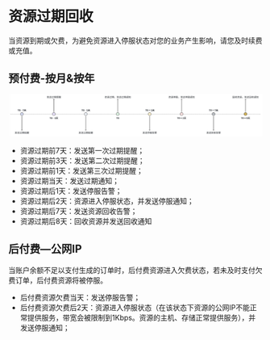 # 资源过期回收

当资源到期或欠费，为避免资源进入停服状态对您的业务产生影响，请您及时续费或充值。

## 预付费-按月&按年

![image](/images/1.png)
- 资源过期前7天：发送第一次过期提醒；
- 资源过期前3天：发送第二次过期提醒；
- 资源过期前1天：发送第三次过期提醒；
- 资源过期当天：发送过期通知；
- 资源过期后1天：发送停服告警；
- 资源过期后2天：资源进入停服状态，并发送停服通知；
- 资源过期后7天：发送资源回收告警；
- 资源过期后8天：回收资源并发送回收通知

## 后付费—公网IP

当账户余额不足以支付生成的订单时，后付费资源进入欠费状态，若未及时支付欠费订单，后付费资源将被停服。<br>

- 后付费资源欠费当天：发送停服告警；
- 后付费资源欠费后2天：资源进入停服状态（在该状态下资源的公网IP不能正常提供服务，带宽会被限制到1Kbps。资源的主机、存储正常提供服务），并发送停服通知；
